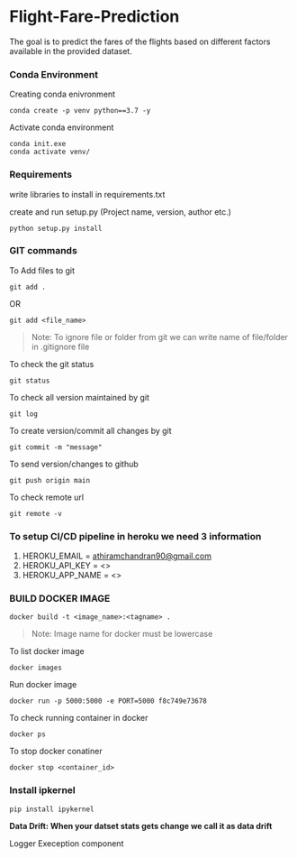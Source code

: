 # Flight-Fare-Prediction
The goal is to predict the fares of the flights based on different factors available in the provided dataset.

### Conda Environment

Creating conda enivronment
```
conda create -p venv python==3.7 -y
```
Activate conda environment
```
conda init.exe
conda activate venv/
```
### Requirements

write libraries to install in requirements.txt

create and run setup.py (Project name, version, author etc.)
```
python setup.py install
```

### GIT commands
To Add files to git
```
git add .
```
OR
```
git add <file_name>
```
 
> Note: To ignore file or folder from git we can write name of file/folder in .gitignore file

To check the git status
```
git status
```
To check all version maintained by git
```
git log
```
To create version/commit all changes by git
```
git commit -m "message"
```
To send version/changes to github
```
git push origin main
```
To check remote url
```
git remote -v
```

### To setup CI/CD pipeline in heroku we need 3 information

1. HEROKU_EMAIL = athiramchandran90@gmail.com
2. HEROKU_API_KEY = <>
3. HEROKU_APP_NAME = <>


### BUILD DOCKER IMAGE
```
docker build -t <image_name>:<tagname> .
```
> Note: Image name for docker must be lowercase

To list docker image
```
docker images
```
Run docker image
```
docker run -p 5000:5000 -e PORT=5000 f8c749e73678
```
To check running container in docker
```
docker ps
```
To stop docker conatiner
```
docker stop <container_id>
```

### Install ipkernel
```
pip install ipykernel
```

**Data Drift: When your datset stats gets change we call it as data drift**

Logger
Exeception
component


